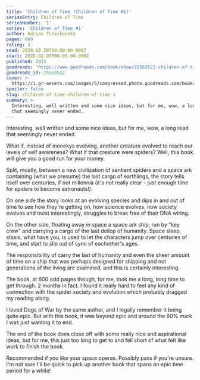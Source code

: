 ```yaml
---
title: 'Children of Time (Children of Time #1)'
seriesEntry: Children of Time
seriesNumber: '1'
series: 'Children of Time #1'
author: Adrian Tchaikovsky
pages: 609
rating: 3
read: 2020-03-28T00:00:00.000Z
start: 2020-02-03T00:00:00.000Z
published: 2015
goodreads: 'https://www.goodreads.com/book/show/25563522-children-of-time'
goodreads_id: 25563522
cover: >-
  https://i.gr-assets.com/images/S/compressed.photo.goodreads.com/books/1653936100l/25563522._SX315_.jpg
spoiler: false
slug: children-of-time-children-of-time-1
summary: >-
  Interesting, well written and some nice ideas, but for me, wow, a long read
  that seemingly never ended.
---
```

Interesting, well written and some nice ideas, but for me, wow, a long read that seemingly never ended. 

What if, instead of monekys evolving, another creature evolved to reach our levels of self awareness? What if that creature were spiders? Well, this book will give you a good run for your money. 

Split, mostly, between a new civilization of sentient spiders and a space ark containing (what we presume) the last cargo of earthlings, the story tells itself over centuries, if not millennia (it's not really clear - just enough time for spiders to become astronauts!).

On one side the story looks at an evolving species and dips in and out of time to see how they're getting on, how science evolves, how society evolves and most interestingly, struggles to break free of their DNA wiring. 

On the other side, floating away in space a space ark ship, run by "key crew" and carrying a cargo of the last dollop of humanity. Space sleep, stasis, what have you, is used to let the characters jump over centuries of time, and start to slip out of sync of eachother's ages. 

The responsibility of carry the last of humanity and even the sheer amount of time on a ship that was perhaps designed for shipping and not generations of the living are examined, and this is certainly interesting. 

The book, at 600 odd pages though, for me, took me a long, long time to get through. 2 months in fact. I found it really hard to feel any kind of connection with the spider society and evolution which probably dragged my reading along. 

I loved Dogs of War by the same author, and I legally remember it being quite epic. But with this book, it was beyond epic and around the 60% mark I was just wanting it to end.

The end of the book does close off with some really nice and aspirational ideas, but for me, this just too long to get to and fell short of what felt like work to finish the book. 

Recommended if you like your space operas. Possibly pass if you're unsure. I'm not sure I'll be quick to pick up another book that spans an epic time period for a while!
